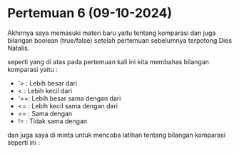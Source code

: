 # Pertemuan 6 (09-10-2024)
Akhirnya saya memasuki materi baru yaitu tentang komparasi dan juga bilangan boolean (true/false) setelah pertemuan sebelumnya terpotong Dies Natalis.

seperti yang di atas pada pertemuan kali ini kita membahas bilangan komparasi yaitu :
- '> : Lebih besar dari
-  < : Lebih kecil dari
- '>=: Lebih besar sama dengan dari
- <= : Lebih kecil sama dengan dari
- == : Sama dengan
- != : Tidak sama dengan

dan juga saya di minta untuk mencoba latihan tentang bilangan komparasi seperti ini :


